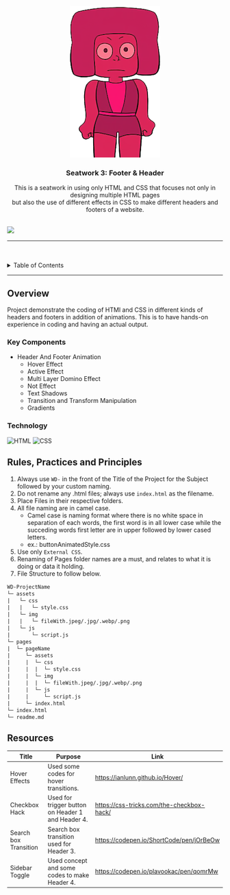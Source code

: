 <a name="readme-top">

<br/>

<br />
<div align="center">
  <a href="https://github.com/izgwein/">
    <img src="./assets/img/ruby.png" alt="garnet">
  </a>
  <h3 align="center">Seatwork 3: Footer & Header</h3>
</div>
<div align="center">
  This is a seatwork in using only HTML and CSS that focuses not only in designing multiple HTML pages <br>but also the use of different effects in CSS to make different headers and footers of a website.
</div>

<br />

![](https://visit-counter.vercel.app/counter.png?page=izgwein/WD-SEATWORK-3)

---

<br />
<br />

<details>
  <summary>Table of Contents</summary>
  <ol>
    <li>
      <a href="#overview">Overview</a>
      <ol>
        <li>
          <a href="#key-components">Key Components</a>
        </li>
        <li>
          <a href="#technology">Technology</a>
        </li>
      </ol>
    </li>
    <li>
      <a href="#rule,-practices-and-principles">Rules, Practices and Principles</a>
    </li>
    <li>
      <a href="#resources">Resources</a>
    </li>
  </ol>
</details>

---

## Overview

Project demonstrate the coding of HTMl and CSS in different kinds of headers and footers in addition of animations. This is to have hands-on experience in coding and having an actual output.

### Key Components
- Header And Footer Animation
  - Hover Effect
  - Active Effect
  - Multi Layer Domino Effect
  - Not Effect
  - Text Shadows
  - Transition and Transform Manipulation
  - Gradients


### Technology
![HTML](https://img.shields.io/badge/HTML-E34F26?style=for-the-badge&logo=html5&logoColor=white)
![CSS](https://img.shields.io/badge/CSS-1572B6?style=for-the-badge&logo=css3&logoColor=white)

## Rules, Practices and Principles
1. Always use `WD-` in the front of the Title of the Project for the Subject followed by your custom naming.
2. Do not rename any .html files; always use `index.html` as the filename.
3. Place Files in their respective folders.
4. All file naming are in camel case.
   - Camel case is naming format where there is no white space in separation of each words, the first word is in all lower case while the succeding words first letter are in upper followed by lower cased letters.
   - ex.: buttonAnimatedStyle.css
5. Use only `External CSS`.
6. Renaming of Pages folder names are a must, and relates to what it is doing or data it holding.
7. File Structure to follow below.

```
WD-ProjectName
└─ assets
|   └─ css
|   |   └─ style.css
|   └─ img
|   |   └─ fileWith.jpeg/.jpg/.webp/.png
|   └─ js
|       └─ script.js
└─ pages
|  └─ pageName
|     └─ assets
|     |  └─ css
|     |  |  └─ style.css
|     |  └─ img
|     |  |  └─ fileWith.jpeg/.jpg/.webp/.png
|     |  └─ js
|     |     └─ script.js
|     └─ index.html
└─ index.html
└─ readme.md
```

## Resources

| Title | Purpose | Link |
|-|-|-|
| Hover Effects | Used some codes for hover transitions. | https://ianlunn.github.io/Hover/ |
| Checkbox Hack | Used for trigger button on Header 1 and Header 4. | https://css-tricks.com/the-checkbox-hack/ |
| Search box Transition | Search box transition used for Header 3. |https://codepen.io/ShortCode/pen/jOrBeOw |
| Sidebar Toggle | Used concept and some codes to make Header 4. |https://codepen.io/plavookac/pen/qomrMw |
